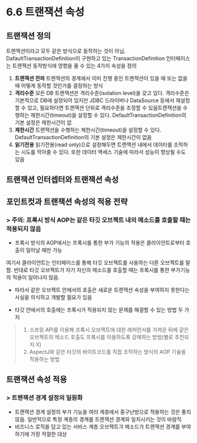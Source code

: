 # 6.6 트랜잭션 속성

## 트랜잭션 정의
트랜잭션이라고 모두 같은 방식으로 동작하는 것이 아님. DafaultTransactionDefinition이 구현하고 있는 TransactionDefinition 인터페이스는 트랜잭션 동작방식에 영향을 줄 수 있는 4가지 속성을 정의

1. **트랜잭션 전파**
트랜잭션의 경계에서 이미 진행 중인 트랜잭션이 있을 때 또는 없을 때 어떻게 동작할 것인가를 결정하는 방식
2. **격리수준**
모든 DB 트랜잭션은 격리수준(isolation level)을 갖고 있다. 격리수준은 기본적으로 DB에 설정되어 있지만 JDBC 드라이버나 DataSource 등에서 재설정할 수 있고, 필요하다면 트랜잭션 단위로 격리수준을 조정할 수 있음트랜잭션을 수행하는 제한시간(timeout)을 설정할 수 있다. DefaultTransactionDefinition의 기본 설정은 제한시간이 없
3. **제한시간**
트랜잭션을 수행하는 제한시간(timeout)을 설정할 수 있다. DefaultTransactionDefinition의 기본 설정은 제한시간이 없음
4. **읽기전용**
읽기전용(read only)으로 설정해두면 트랜잭션 내에서 데이터를 조작하는 시도를 막아줄 수 있다. 또한 데이터 액세스 기술에 따라서 성능이 향상될 수도 있음

## 트랜잭션 인터셉터와 트랜잭션 속성
## 포인트컷과 트랜잭션 속성의 적용 전략
### > 주의: 프록시 방식 AOP는 같은 타깃 오브젝트 내의 메소드를 호출할 때는 적용되지 않음
* 프록시 방식의 AOP에서는 프록시를 통한 부가 기능의 적용은 클라이언트로부터 호출이 일어날 때만 가능

여기서 클라이언트는 인터페이스를 통해 타깃 오브젝트를 사용하는 다른 오브젝트를 말함. 
반대로 타깃 오브젝트가 자기 자신의 메소드를 호출할 때는 프록시를 통한 부가기능의 적용이 일어나지 않음. 
* 따라서 같은 오브젝트 안에서의 호출은 새로운 트랜잭션 속성을 부여하지 못한다는 사실을 의식하고 개발할 필요가 있음

* 타깃 안에서의 호출에는 프록시가 적용되지 않는 문제를 해결할 수 있는 방법 두 가지
> 1. 스프링 API를 이용해 프록시 오브젝트에 대한 레퍼런서를 가져온 뒤에 같은 오브젝트의 메소드 호출도 프록시를 이용하도록 강제하는 방법(별로 추천되지 X)
> 2. AspectJ와 같은 타깃의 바이트코드를 직접 조작하는 방식의 AOP 기술을 적용하는 방법

## 트랜잭션 속성 적용
### > 트랜잭션 경계 설정의 일원화
* 트랜잭션 경계 설정의 부가 기능을 여러 계층에서 중구난방으로 적용하는 것은 좋지 않음. 일반적으로 특정 계층의 경계를 트랜잭션 경계와 일치시키는 것이 바람직
* 비즈니스 로직을 담고 있는 서비스 계층 오브젝트긔 메소드가 트랜잭션 경계를 부여하기에 가장 적절한 대상


